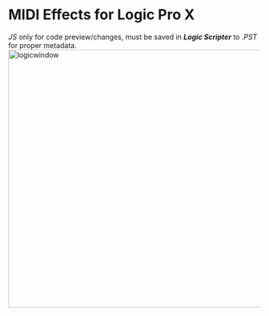 # MIDI Effects for Logic Pro X
*JS* only for code preview/changes, must be saved in ***Logic Scripter*** to *.PST* for proper metadata.
<img width="516" alt="logicwindow" src="https://github.com/user-attachments/assets/fff0ed58-11fa-4a6b-ab9a-8ef30e7511e5" />
